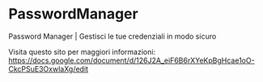 # PasswordManager
Password Manager | Gestisci le tue credenziali in modo sicuro

Visita questo sito per maggiori informazioni: https://docs.google.com/document/d/126J2A_eiF6B6rXYeKpBgHcae1oO-CkcPSuE3OxwlaXg/edit

